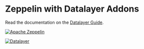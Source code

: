 # Zeppelin with Datalayer Addons

Read the documentation on the [Datalayer Guide](http://platform.datalayer.io/guide/latest/docker/zeppelin-datalayer).

[![Apache Zeppelin](http://platform.datalayer.io/ext/images/logo-zeppelin-small.png)](http://zeppelin.incubator.apache.org)

[![Datalayer](http://platform.datalayer.io/ext/images/logo_horizontal_072ppi.png)](http://datalayer.io)

